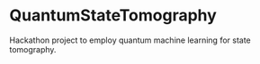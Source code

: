 # QuantumStateTomography
Hackathon project to employ quantum  machine  learning  for  state  tomography.
